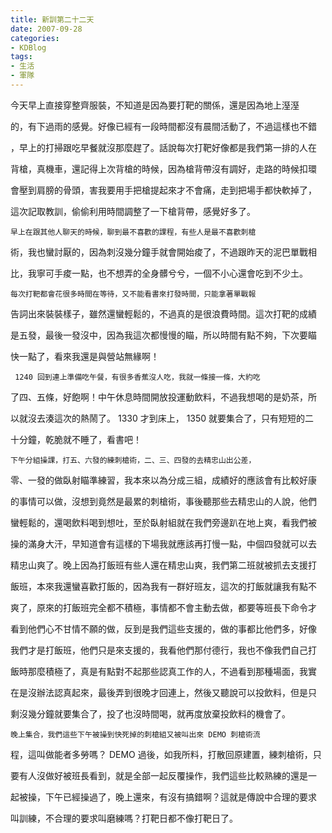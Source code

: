 ```yaml
---
title: 新訓第二十二天
date: 2007-09-28
categories:
- KDBlog
tags:
- 生活
- 軍隊
---
```

今天早上直接穿整齊服裝，不知道是因為要打靶的關係，還是因為地上溼溼

的，有下過雨的感覺。好像已經有一段時間都沒有晨間活動了，不過這樣也不錯

，早上的打掃跟吃早餐就沒那麼趕了。話說每次打靶好像都是我們第一排的人在

背槍，真機車，還記得上次背槍的時候，因為槍背帶沒有調好，走路的時候扣環

會壓到肩膀的骨頭，害我要用手把槍提起來才不會痛，走到把場手都快軟掉了，

這次記取教訓，偷偷利用時間調整了一下槍背帶，感覺好多了。

    早上在跟其他人聊天的時候，聊到最不喜歡的課程，有些人是最不喜歡刺槍

術，我也蠻討厭的，因為刺沒幾分鐘手就會開始痠了，不過跟昨天的泥巴單戰相

比，我寧可手痠一點，也不想弄的全身髒兮兮，一個不小心還會吃到不少土。

    每次打靶都會花很多時間在等待，又不能看書來打發時間，只能拿著單戰報

告詞出來裝裝樣子，雖然還蠻輕鬆的，不過真的是很浪費時間。這次打靶的成績

是五發，最後一發沒中，因為我這次都慢慢的瞄，所以時間有點不夠，下次要瞄

快一點了，看來我還是與營站無緣啊！

     1240 回到連上準備吃午餐，有很多香蕉沒人吃，我就一條接一條，大約吃

了四、五條，好飽啊！中午休息時間開放投運動飲料，不過我想喝的是奶茶，所

以就沒去湊這次的熱鬧了。 1330 才到床上， 1350 就要集合了，只有短短的二

十分鐘，乾脆就不睡了，看書吧！

    下午分組操課，打五、六發的練刺槍術，二、三、四發的去精忠山出公差，

零、一發的做臥射瞄準練習，我本來以為分成三組，成績好的應該會有比較好康

的事情可以做，沒想到竟然是最累的刺槍術，事後聽那些去精忠山的人說，他們

蠻輕鬆的，還喝飲料喝到想吐，至於臥射組就在我們旁邊趴在地上爽，看我們被

操的滿身大汗，早知道會有這樣的下場我就應該再打慢一點，中個四發就可以去

精忠山爽了。晚上因為打飯班有些人還在精忠山爽，我們第二班就被抓去支援打

飯班，本來我還蠻喜歡打飯的，因為我有一群好班友，這次的打飯就讓我有點不

爽了，原來的打飯班完全都不積極，事情都不會主動去做，都要等班長下命令才

看到他們心不甘情不願的做，反到是我們這些支援的，做的事都比他們多，好像

我們才是打飯班，他們只是來支援的，我看他們那付德行，我也不像我們自己打

飯時那麼積極了，真是有點對不起那些認真工作的人，不過看到那種場面，我實

在是沒辦法認真起來，最後弄到很晚才回連上，然後又聽說可以投飲料，但是只

剩沒幾分鐘就要集合了，投了也沒時間喝，就再度放棄投飲料的機會了。

    晚上集合，我們這些下午被操到快死掉的刺槍組又被叫出來 DEMO 刺槍術流

程，這叫做能者多勞嗎？ DEMO 過後，如我所料，打散回原建置，練刺槍術，只

要有人沒做好被班長看到，就是全部一起反覆操作，我們這些比較熟練的還是一

起被操，下午已經操過了，晚上還來，有沒有搞錯啊？這就是傳說中合理的要求

叫訓練，不合理的要求叫磨練嗎？打靶日都不像打靶日了。

